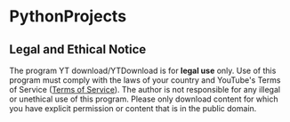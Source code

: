 # PythonProjects

## Legal and Ethical Notice
The program YT download/YTDownload is for **legal use** only. Use of this program must comply with the laws of your country and YouTube's Terms of Service ([Terms of Service](https://www.youtube.com/t/terms)).
The author is not responsible for any illegal or unethical use of this program. Please only download content for which you have explicit permission or content that is in the public domain.
